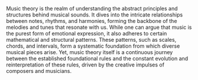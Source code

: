 
Music theory is the realm of understanding the abstract principles and structures behind musical sounds. It dives into the intricate relationships between notes, rhythms, and harmonies, forming the backbone of the melodies and tunes that resonate with us. While one can argue that music is the purest form of emotional expression, it also adheres to certain mathematical and structural patterns. These patterns, such as scales, chords, and intervals, form a systematic foundation from which diverse musical pieces arise. Yet, music theory itself is a continuous journey between the established foundational rules and the constant evolution and reinterpretation of these rules, driven by the creative impulses of composers and musicians.

